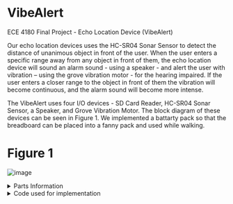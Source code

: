 # VibeAlert
ECE 4180 Final Project - Echo Location Device (VibeAlert)

Our echo location devices uses the HC-SR04 Sonar Sensor to detect the distance of unanimous object in front of the user. When the user enters a specific range away from any object in front of them, the echo location device will sound an alarm sound - using a speaker - and alert the user with vibration – using the grove vibration motor - for the hearing impaired. If the user enters a closer range to the object in front of them the vibration will become continuous, and the alarm sound will become more intense.​

<!--- Block Diagram --->
The VibeAlert uses four I/O devices - SD Card Reader, HC-SR04 Sonar Sensor, a Speaker, and  Grove Vibration Motor. The block diagram of these devices can be seen in Figure 1. We implemented a battarty pack so that the breadboard can be placed into a fanny pack and used while walking.

# Figure 1
![image](https://github.com/jwatkins68/VibeAlert/assets/152657384/290cd151-852d-4a6a-85d7-632b511bc13f)

<details>
<summary>Parts Information</summary>
  
<!--- Insert Code Here --->
  Suprise MF!
  
</details>

<details>
<summary>Code used for implementation</summary>
  
<!--- Insert Code Here --->
  Suprise MF!
  
</details>


<!--- Adding a Table 

| Rank | Languages |
|-----:|-----------|
|     1| Javascript|
|     2| Python    |
|     3| SQL       |

--->
